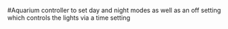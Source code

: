 #Aquarium controller to set day and night modes
as well as an off setting which controls the lights
via a time setting